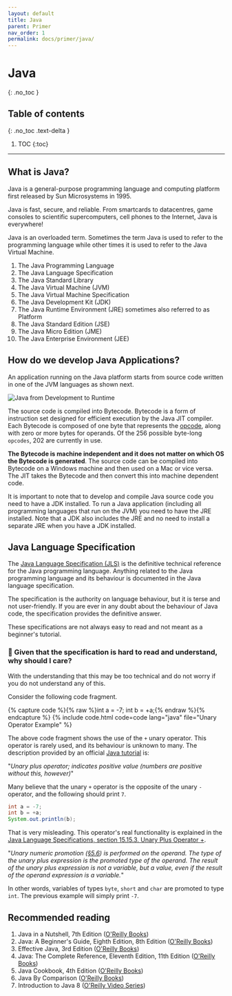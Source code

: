 ```yaml
---
layout: default
title: Java
parent: Primer
nav_order: 1
permalink: docs/primer/java/
---
```


# Java
{: .no_toc }

## Table of contents
{: .no_toc .text-delta }

1. TOC
{:toc}

---

## What is Java?

Java is a general-purpose programming language and computing platform first released by Sun Microsystems in 1995.

Java is fast, secure, and reliable. From smartcards to datacentres, game consoles to scientific supercomputers, cell phones to the Internet, Java is everywhere!

Java is an overloaded term. Sometimes the term Java is used to refer to the programming language while other times it is used to refer to the Java Virtual Machine.

1. The Java Programming Language
1. The Java Language Specification
1. The Java Standard Library
1. The Java Virtual Machine (JVM)
1. The Java Virtual Machine Specification
1. The Java Development Kit (JDK)
1. The Java Runtime Environment (JRE) sometimes also referred to as Platform
1. The Java Standard Edition (JSE)
1. The Java Micro Edition (JME)
1. The Java Enterprise Environment (JEE)

## How do we develop Java Applications?

An application running on the Java platform starts from source code written in one of the JVM languages as shown next.

![Java from Development to Runtime]({{site.baseurl}}/assets/images/Java-from-Development-to-Runtime.png)

The source code is compiled into Bytecode. Bytecode is a form of instruction set designed for efficient execution by the Java JIT compiler. Each Bytecode is composed of one byte that represents the [opcode](https://docs.oracle.com/javase/specs/jvms/se8/html/jvms-7.html), along with zero or more bytes for operands. Of the 256 possible byte-long `opcodes`, 202 are currently in use.

**The Bytecode is machine independent and it does not matter on which OS the Bytecode is generated**. The source code can be compiled into Bytecode on a Windows machine and then used on a Mac or vice versa. The JIT takes the Bytecode and then convert this into machine dependent code.

It is important to note that to develop and compile Java source code you need to have a JDK installed. To run a Java application (including all programming languages that run on the JVM) you need to have the JRE installed. Note that a JDK also includes the JRE and no need to install a separate JRE when you have a JDK installed.

## Java Language Specification

The [Java Language Specification (JLS)](https://docs.oracle.com/javase/specs/jls/se14/html/index.html) is the definitive technical reference for the Java programming language. Anything related to the Java programming language and its behaviour is documented in the Java language specification.

The specification is the authority on language behaviour, but it is terse and not user-friendly. If you are ever in any doubt about the behaviour of Java code, the specification provides the definitive answer.

These specifications are not always easy to read and not meant as a beginner's tutorial.

### 🤔 Given that the specification is hard to read and understand, why should I care?

With the understanding that this may be too technical and do not worry if you do not understand any of this.

Consider the following code fragment.

{% capture code %}{% raw %}int a = -7;
int b = +a;{% endraw %}{% endcapture %}
{% include code.html code=code lang="java" file="Unary Operator Example" %}

The above code fragment shows the use of the `+` unary operator. This operator is rarely used, and its behaviour is unknown to many. The description provided by an official [Java tutorial](https://docs.oracle.com/javase/tutorial/java/nutsandbolts/op1.html) is:

"_Unary plus operator; indicates positive value (numbers are positive without this, however)_"

Many believe that the unary `+` operator is the opposite of the unary `-` operator, and the following should print `7`.

```java
int a = -7;
int b = +a;
System.out.println(b);
```

That is very misleading. This operator's real functionality is explained in the [Java Language Specifications, section 15.15.3. Unary Plus Operator +](https://docs.oracle.com/javase/specs/jls/se14/html/jls-15.html#jls-15.15.3).

"_Unary numeric promotion ([§5.6](https://docs.oracle.com/javase/specs/jls/se14/html/jls-5.html#jls-5.6)) is performed on the operand. The type of the unary plus expression is the promoted type of the operand. The result of the unary plus expression is not a variable, but a value, even if the result of the operand expression is a variable._"

In other words, variables of types `byte`, `short` and `char` are promoted to type `int`. The previous example will simply print `-7`.

## Recommended reading

1. Java in a Nutshell, 7th Edition ([O'Reilly Books](https://learning.oreilly.com/library/view/java-in-a/9781492037248/))
1. Java: A Beginner's Guide, Eighth Edition, 8th Edition ([O'Reilly Books](https://learning.oreilly.com/library/view/java-a-beginners/9781260440225/))
1. Effective Java, 3rd Edition ([O'Reilly Books](https://learning.oreilly.com/library/view/effective-java-3rd/9780134686097/))
1. Java: The Complete Reference, Eleventh Edition, 11th Edition ([O'Reilly Books](https://learning.oreilly.com/library/view/java-the-complete/9781260440249/))
1. Java Cookbook, 4th Edition ([O'Reilly Books](https://learning.oreilly.com/library/view/java-cookbook-4th/9781492072577/))
1. Java By Comparison ([O'Reilly Books](https://learning.oreilly.com/library/view/java-by-comparison/9781680505887/))
1. Introduction to Java 8 ([O'Reilly Video Series](https://learning.oreilly.com/videos/introduction-to-java/9781491907795))

